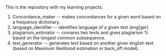 This is the repository with my learning projects.

1. Concordance_maker -- makes concordances for a given word based on a frequency dictionary.
2. language_identifier -- identifies language of a given text (eng|ger)
3. plagiarism_estimator -- comares two texts and gives plagiarism % based on the longest common subsequence.
4. text_generator -- generates text based on another given english text (based on Maximum likelihood estimation or back_off model).
